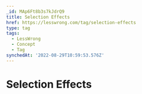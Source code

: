 ```yaml
---
_id: MAp6Ft8b3s7kJdrQ9
title: Selection Effects
href: https://lesswrong.com/tag/selection-effects
type: tag
tags:
  - LessWrong
  - Concept
  - Tag
synchedAt: '2022-08-29T10:59:53.576Z'
---
```

# Selection Effects

